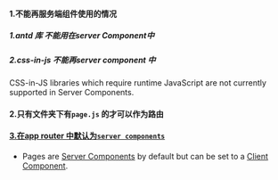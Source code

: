 #### 1.不能再服务端组件使用的情况

##### 1.antd 库 不能用在server Component中

##### 2.css-in-js 不能再server component 中

 CSS-in-JS libraries which require runtime JavaScript are not currently supported in Server Components.

#### 2.只有文件夹下有`page.js` 的才可以作为路由

#### [3.在app router 中默认为`server components`](https://nextjs.org/docs/app/building-your-application/routing/pages-and-layouts#pages) 

- Pages are [Server Components](https://nextjs.org/docs/getting-started/react-essentials) by default but can be set to a [Client Component](https://nextjs.org/docs/getting-started/react-essentials#client-components).